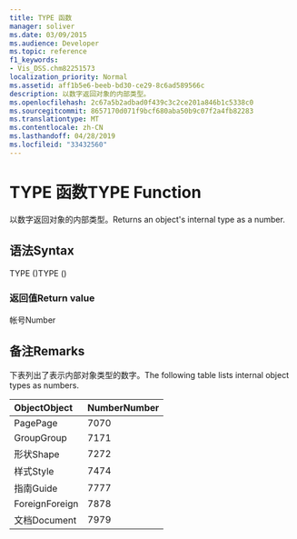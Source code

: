 ```yaml
---
title: TYPE 函数
manager: soliver
ms.date: 03/09/2015
ms.audience: Developer
ms.topic: reference
f1_keywords:
- Vis_DSS.chm82251573
localization_priority: Normal
ms.assetid: aff1b5e6-beeb-bd30-ce29-8c6ad589566c
description: 以数字返回对象的内部类型。
ms.openlocfilehash: 2c67a5b2adbad0f439c3c2ce201a846b1c5338c0
ms.sourcegitcommit: 8657170d071f9bcf680aba50b9c07f2a4fb82283
ms.translationtype: MT
ms.contentlocale: zh-CN
ms.lasthandoff: 04/28/2019
ms.locfileid: "33432560"
---
```

# <a name="type-function"></a><span data-ttu-id="701bc-103">TYPE 函数</span><span class="sxs-lookup"><span data-stu-id="701bc-103">TYPE Function</span></span>

<span data-ttu-id="701bc-104">以数字返回对象的内部类型。</span><span class="sxs-lookup"><span data-stu-id="701bc-104">Returns an object's internal type as a number.</span></span> 
  
## <a name="syntax"></a><span data-ttu-id="701bc-105">语法</span><span class="sxs-lookup"><span data-stu-id="701bc-105">Syntax</span></span>

<span data-ttu-id="701bc-106">TYPE ()</span><span class="sxs-lookup"><span data-stu-id="701bc-106">TYPE ()</span></span>
  
### <a name="return-value"></a><span data-ttu-id="701bc-107">返回值</span><span class="sxs-lookup"><span data-stu-id="701bc-107">Return value</span></span>

<span data-ttu-id="701bc-108">帐号</span><span class="sxs-lookup"><span data-stu-id="701bc-108">Number</span></span>
  
## <a name="remarks"></a><span data-ttu-id="701bc-109">备注</span><span class="sxs-lookup"><span data-stu-id="701bc-109">Remarks</span></span>

<span data-ttu-id="701bc-110">下表列出了表示内部对象类型的数字。</span><span class="sxs-lookup"><span data-stu-id="701bc-110">The following table lists internal object types as numbers.</span></span>
  
|<span data-ttu-id="701bc-111">**Object**</span><span class="sxs-lookup"><span data-stu-id="701bc-111">**Object**</span></span>|<span data-ttu-id="701bc-112">**Number**</span><span class="sxs-lookup"><span data-stu-id="701bc-112">**Number**</span></span>|
|:-----|:-----|
|<span data-ttu-id="701bc-113">Page</span><span class="sxs-lookup"><span data-stu-id="701bc-113">Page</span></span>  <br/> |<span data-ttu-id="701bc-114">70</span><span class="sxs-lookup"><span data-stu-id="701bc-114">70</span></span>  <br/> |
|<span data-ttu-id="701bc-115">Group</span><span class="sxs-lookup"><span data-stu-id="701bc-115">Group</span></span>  <br/> |<span data-ttu-id="701bc-116">71</span><span class="sxs-lookup"><span data-stu-id="701bc-116">71</span></span>  <br/> |
|<span data-ttu-id="701bc-117">形状</span><span class="sxs-lookup"><span data-stu-id="701bc-117">Shape</span></span>  <br/> |<span data-ttu-id="701bc-118">72</span><span class="sxs-lookup"><span data-stu-id="701bc-118">72</span></span>  <br/> |
|<span data-ttu-id="701bc-119">样式</span><span class="sxs-lookup"><span data-stu-id="701bc-119">Style</span></span>  <br/> |<span data-ttu-id="701bc-120">74</span><span class="sxs-lookup"><span data-stu-id="701bc-120">74</span></span>  <br/> |
|<span data-ttu-id="701bc-121">指南</span><span class="sxs-lookup"><span data-stu-id="701bc-121">Guide</span></span>  <br/> |<span data-ttu-id="701bc-122">77</span><span class="sxs-lookup"><span data-stu-id="701bc-122">77</span></span>  <br/> |
|<span data-ttu-id="701bc-123">Foreign</span><span class="sxs-lookup"><span data-stu-id="701bc-123">Foreign</span></span>  <br/> |<span data-ttu-id="701bc-124">78</span><span class="sxs-lookup"><span data-stu-id="701bc-124">78</span></span>  <br/> |
|<span data-ttu-id="701bc-125">文档</span><span class="sxs-lookup"><span data-stu-id="701bc-125">Document</span></span>  <br/> |<span data-ttu-id="701bc-126">79</span><span class="sxs-lookup"><span data-stu-id="701bc-126">79</span></span>  <br/> |
   

